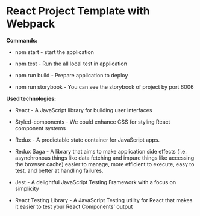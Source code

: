 # React Project Template with Webpack

<b>Commands:</b>

- npm start - start the application

- npm test - Run the all local test in application

- npm run build - Prepare application to deploy

- npm run storybook - You can see the storybook of project by port 6006

<b>Used technologies:</b>

- React - A JavaScript library for building user interfaces

- Styled-components - We could enhance CSS for styling React component systems

- Redux - A predictable state container for JavaScript apps.

- Redux Saga - A library that aims to make application side effects (i.e. asynchronous things like data fetching and impure things like accessing the browser cache) easier to manage, more efficient to execute, easy to test, and better at handling failures.

- Jest - A delightful JavaScript Testing Framework with a focus on simplicity

- React Testing Library - A JavaScript Testing utility for React that makes it easier to test your React Components' output
